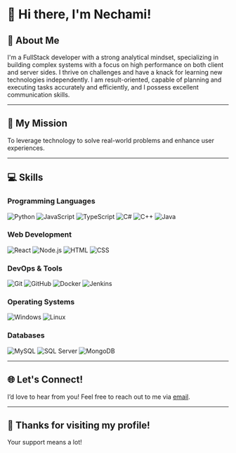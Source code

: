 # 👋 Hi there, I'm Nechami!

## 🌟 About Me
I'm a FullStack developer with a strong analytical mindset, specializing in building complex systems with a focus on high performance on both client and server sides. I thrive on challenges and have a knack for learning new technologies independently. I am result-oriented, capable of planning and executing tasks accurately and efficiently, and I possess excellent communication skills.

---

## 🎯 My Mission
To leverage technology to solve real-world problems and enhance user experiences.

---

## 💻 Skills
### Programming Languages
<p>
  <img src="https://img.shields.io/badge/Python-3776AB?style=flat&logo=python&logoColor=white" alt="Python" />
  <img src="https://img.shields.io/badge/JavaScript-F7DF1E?style=flat&logo=javascript&logoColor=black" alt="JavaScript" />
  <img src="https://img.shields.io/badge/TypeScript-007ACC?style=flat&logo=typescript&logoColor=white" alt="TypeScript" />
  <img src="https://img.shields.io/badge/C%23-239120?style=flat&logo=csharp&logoColor=white" alt="C#" />
  <img src="https://img.shields.io/badge/C%2B%2B-00599C?style=flat&logo=c%2B%2B&logoColor=white" alt="C++" />
  <img src="https://img.shields.io/badge/Java-007396?style=flat&logo=java&logoColor=white" alt="Java" />
</p>

### Web Development
<p>
  <img src="https://img.shields.io/badge/React-61DAFB?style=flat&logo=react&logoColor=black" alt="React" />
  <img src="https://img.shields.io/badge/Node.js-339933?style=flat&logo=nodedotjs&logoColor=white" alt="Node.js" />
  <img src="https://img.shields.io/badge/HTML-E34F26?style=flat&logo=html5&logoColor=white" alt="HTML" />
  <img src="https://img.shields.io/badge/CSS-1572B6?style=flat&logo=css3&logoColor=white" alt="CSS" />
</p>

### DevOps & Tools
<p>
  <img src="https://img.shields.io/badge/Git-F05032?style=flat&logo=git&logoColor=white" alt="Git" />
  <img src="https://img.shields.io/badge/GitHub-181717?style=flat&logo=github&logoColor=white" alt="GitHub" />
  <img src="https://img.shields.io/badge/Docker-2496ED?style=flat&logo=docker&logoColor=white" alt="Docker" />
  <img src="https://img.shields.io/badge/Jenkins-D24939?style=flat&logo=jenkins&logoColor=white" alt="Jenkins" />
</p>

### Operating Systems
<p>
  <img src="https://img.shields.io/badge/Windows-0078D6?style=flat&logo=windows&logoColor=white" alt="Windows" />
  <img src="https://img.shields.io/badge/Linux-FCC624?style=flat&logo=linux&logoColor=black" alt="Linux" />
</p>

### Databases
<p>
  <img src="https://img.shields.io/badge/MySQL-4479A1?style=flat&logo=mysql&logoColor=white" alt="MySQL" />
  <img src="https://img.shields.io/badge/SQL%20Server-CC2927?style=flat&logo=microsoftsqlserver&logoColor=white" alt="SQL Server" />
  <img src="https://img.shields.io/badge/MongoDB-47A248?style=flat&logo=mongodb&logoColor=white" alt="MongoDB" />
</p>

---

## 🌐 Let's Connect!
I’d love to hear from you! Feel free to reach out to me via <a href="mailto:n.me.job@gmail.com">email</a>.

---

## 🙏 Thanks for visiting my profile!
Your support means a lot!
